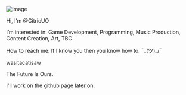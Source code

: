 ![image](https://github.com/user-attachments/assets/8ea38d04-ccad-4545-b8af-64f3b77e7238)



Hi, I’m @CitricUO

I’m interested in: Game Development, Programming, Music Production, Content Creation, Art, TBC

How to reach me: If I know you then you know how to. ¯\_(ツ)_/¯

wasitacatisaw

The Future Is Ours. 

I'll work on the github page later on.
